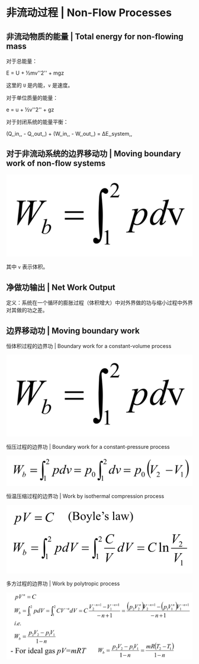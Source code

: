 # 非流动过程 | Non-Flow Processes

## 非流动物质的能量 | Total energy for non-flowing mass

对于总能量：

E = U + &frac12;mv''2'' + mgz

这里的 ``U`` 是内能，``v`` 是速度。

对于单位质量的能量：

e = u + &frac12;v''2'' + gz

对于封闭系统的能量平衡：

(Q,,in,, - Q,,out,,) + (W,,in,, - W,,out,,) = &Delta;E,,system,,

## 对于非流动系统的边界移动功 | Moving boundary work of non-flow systems

![计算公式](.非流动过程/边界变化做功1.png)

其中 ``v`` 表示体积。

## 净做功输出 | Net Work Output

定义：系统在一个循环的膨胀过程（体积增大）中对外界做的功与缩小过程中外界对其做的功之差。

## 边界移动功 | Moving boundary work

恒体积过程的边界功 | Boundary work for a constant-volume process

![计算公式](.非流动过程/边界变化做功1.png)

恒压过程的边界功 | Boundary work for a constant-pressure process

![计算公式](.非流动过程/边界变化做功2.png)

恒温压缩过程的边界功 | Work by isothermal compression process

![计算公式](.非流动过程/边界变化做功3.png)

多方过程的边界功 | Work by polytropic process

![计算公式](.非流动过程/边界变化做功4.png)